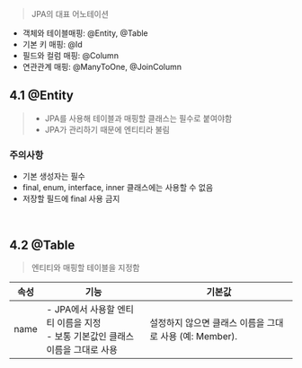 > JPA의 대표 어노테이션
- 객체와 테이블매핑: @Entity, @Table
- 기본 키 매핑: @Id
- 필드와 컬럼 매핑: @Column
- 연관관계 매핑: @ManyToOne, @JoinColumn


## 4.1 @Entity
> - JPA를 사용해 테이블과 매핑할 클래스는 필수로 붙여야함
> - JPA가 관리하기 때문에 엔티티라 불림

### 주의사항
- 기본 생성자는 필수
- final, enum, interface, inner 클래스에는 사용할 수 없음
- 저장할 필드에 final 사용 금지

<br>

## 4.2 @Table
> 엔티티와 매핑할 테이블을 지정함

| 속성 | 기능 | 기본값 |
|------|------|--------|
| name | - JPA에서 사용할 엔티티 이름을 지정 <br> - 보통 기본값인 클래스 이름을 그대로 사용 <br> | 설정하지 않으면 클래스 이름을 그대로 사용 (예: Member). |
